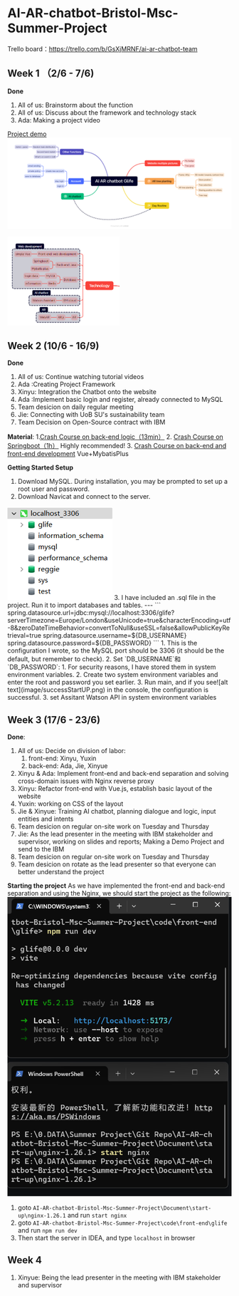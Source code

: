 # AI-AR-chatbot-Bristol-Msc-Summer-Project
Trello board：https://trello.com/b/GsXjMRNF/ai-ar-chatbot-team

## Week 1 （2/6 - 7/6)
**Done**
1. All of us: Brainstorm about the function
2. All of us: Discuss about the framework and technology stack
3. Ada: Making a project video

[Project demo](https://www.youtube.com/watch?v=1VYL8F-sFTE)
<img src="/image/Glife_Xmind.png" alt="Image Description">

<img src="/image/stack.png" alt="Image Description"  style="max-width: 50%; height: auto;">

## Week 2 (10/6 - 16/9)
**Done**
1. All of us: Continue watching tutorial videos
2. Ada :Creating Project Framework
3. Xinyu: Integration the Chatbot onto the website
4. Ada :Implement basic login and register, already connected to MySQL
5. Team desicion on daily regular meeting
6. Jie: Connecting with UoB SU's sustainability team
7. Team Decision on Open-Source contract with IBM


**Material**:
1.[Crash Course on back-end logic（13min）](https://www.bilibili.com/video/BV1hH4y1n7b4/?buvid=Z24C6227428F404F4F66B9F806C034F87240&is_story_h5=false&mid=2c6DhcC7HgTb7sBSLXz9UA%3D%3D&p=1&plat_id=116&share_from=ugc&share_medium=ipad&share_plat=ios&share_source=WEIXIN&share_tag=s_i&timestamp=1717671773&unique_k=UbNABco&up_id=1748035600&vd_source=dd2dd80e2ed658ce4d2f8ef286463856)
2. [Crash Course on Springboot（1h）](https://www.bilibili.com/video/BV1gm411m7i6/?spm_id_from=333.337.search-card.all.click) Highly recommended!
3. [Crash Course on back-end and front-end development](https://www.bilibili.com/video/BV1nV4y1s7ZN/?spm_id_from=333.337.search-card.all.click&vd_source=dd2dd80e2ed658ce4d2f8ef286463856) Vue+MybatisPlus


**Getting Started Setup**
1. Download MySQL. During installation, you may be prompted to set up a root user and password.
2. Download Navicat and connect to the server.
<img src="/image/2024-06-10-23-50-21.png" alt="Image Description"  style="max-width: 50%; height: auto;">
3. I have included an .sql file in the project. Run it to import databases and tables.
---
```
spring.datasource.url=jdbc:mysql://localhost:3306/glife?serverTimezone=Europe/London&useUnicode=true&characterEncoding=utf-8&zeroDateTimeBehavior=convertToNull&useSSL=false&allowPublicKeyRetrieval=true
spring.datasource.username=${DB_USERNAME}
spring.datasource.password=${DB_PASSWORD}
```
1. This is the configuration I wrote, so the MySQL port should be 3306 (it should be the default, but remember to check).
2. Set `DB_USERNAME`和`DB_PASSWORD`:
   1. For security reasons, I have stored them in system environment variables.
   2. Create two system environment variables and enter the root and password you set earlier.
   3. Run main, and if you see![alt text](image/successStartUP.png) in the console, the configuration is successful.
3. set Assitant Watson API in system environment variables

## Week 3 (17/6 - 23/6)
**Done**:
1. All of us: Decide on division of labor:   
   1. front-end: Xinyu, Yuxin 
   2. back-end: Ada, Jie, Xinyue
2. Xinyu & Ada: Implement front-end and back-end separation and solving cross-domain issues with Nginx reverse proxy 
3. Xinyu: Refactor front-end with Vue.js, establish basic layout of the website
4. Yuxin: working on CSS of the layout
5. Jie & Xinyue: Training AI chatbot, planning dialogue and logic, input entities and intents
6. Team desicion on regular on-site work on Tuesday and Thursday
7. Jie: As the lead presenter in the meeting with IBM stakeholder and supervisor, working on slides and reports; Making a Demo Project and send to the IBM
8. Team desicion on regular on-site work on Tuesday and Thursday
9. Team desicion on rotate as the lead presenter so that everyone can better understand the project

**Starting the project**
As we have implemented the front-end and back-end separation and using the Nginx, we should start the project as the following:
<img src="/image/ngnix.png" alt="Image Description">
1. goto `AI-AR-chatbot-Bristol-Msc-Summer-Project\Document\start-up\nginx-1.26.1` and run `start nginx`
2. goto `AI-AR-chatbot-Bristol-Msc-Summer-Project\code\front-end\glife` and run `npm run dev`
3. Then start the server in IDEA, and type `localhost` in browser


## Week 4
1. Xinyue: Being the lead presenter in the meeting with IBM stakeholder and supervisor